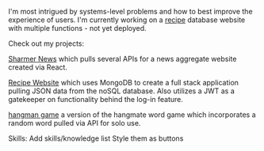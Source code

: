 I'm most intrigued by systems-level problems and how to best improve the experience of users. I'm currently working on a [recipe](https://github.com/codysharma/recipeWebsite) database website with multiple functions - not yet deployed. 

Check out my projects: 

[Sharmer News](codysharma.github.io/Sharmer-News/) which pulls several APIs for a news aggregate website created via React.

[Recipe Website](https://github.com/codysharma/recipeWebsite) which uses MongoDB to create a full stack application pulling JSON data from the noSQL database. Also utilizes a JWT as a gatekeeper on functionality behind the log-in feature.

[hangman game](https://codysharma.github.io/SpacemanGame/) a version of the hangmate word game which incorporates a random word pulled via API for solo use.

Skills: 
Add skills/knowledge list
Style them as buttons

